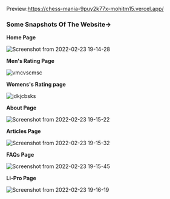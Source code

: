 
Preview:https://chess-mania-9puy2k77x-mohitm15.vercel.app/

### Some Snapshots Of The Website->

**Home Page**

![Screenshot from 2022-02-23 19-14-28](https://user-images.githubusercontent.com/35539313/155332154-17e957bf-390f-4c04-99ce-b3f9c85390d5.png)

**Men's Rating Page**

![vmcvscmsc](https://github.com/abhishek090802/ChessMania/assets/96616951/3157472c-6a81-4d41-8c0e-e8d222f8508e)

**Womens's Rating page**

![jdkjcbsks](https://github.com/abhishek090802/ChessMania/assets/96616951/ffab705e-32ce-4e69-abd1-04975fb06cba)

**About Page**

![Screenshot from 2022-02-23 19-15-22](https://user-images.githubusercontent.com/35539313/155332235-ce3b81cc-fa44-48da-acd6-598a52b6d7d1.png)


**Articles Page**

![Screenshot from 2022-02-23 19-15-32](https://user-images.githubusercontent.com/35539313/155332332-dc8cb44b-d45e-4ac4-8dd8-c393f67013d6.png)

**FAQs Page**

![Screenshot from 2022-02-23 19-15-45](https://user-images.githubusercontent.com/35539313/155332484-9d4b439b-5734-4349-b9a7-f130ec1294f8.png)


**Li-Pro Page**

![Screenshot from 2022-02-23 19-16-19](https://user-images.githubusercontent.com/35539313/155332750-3239a093-0270-4bc7-bea2-2632be1428a1.png)


